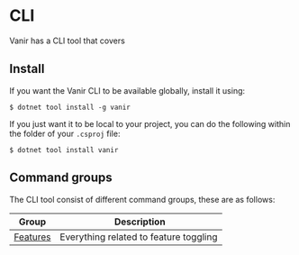 # CLI

Vanir has a CLI tool that covers

## Install

If you want the Vanir CLI to be available globally, install it using:

```shell
$ dotnet tool install -g vanir
```

If you just want it to be local to your project, you can do the following within
the folder of your `.csproj` file:

```shell
$ dotnet tool install vanir
```

## Command groups

The CLI tool consist of different command groups, these are as follows:

| Group | Description |
| ----- | ----------- |
| [Features](./feature-toggling/cli/index.md) | Everything related to feature toggling |

